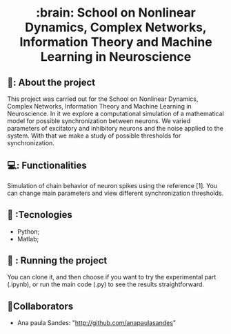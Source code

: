 <h1 align="center">:brain: School on Nonlinear Dynamics, Complex Networks, Information Theory and Machine Learning in Neuroscience</h1>

## 🥑: About the project
This project was carried out for the School on Nonlinear Dynamics, Complex Networks, Information Theory and Machine Learning in Neuroscience. In it we explore a computational simulation of a mathematical model for possible synchronization between neurons. We varied parameters of excitatory and inhibitory neurons and the noise applied to the system. With that we make a study of possible thresholds for synchronization.

## 💻: Functionalities
Simulation of chain behavior of neuron spikes using the reference [1].
You can change main parameters and view different synchronization thresholds.

## :wrench: :Tecnologies
* Python;
* Matlab;

## :rocket: : Running the project
You can clone it, and then choose if you want to try the experimental part (.ipynb), or run the main code (.py) to see the results straightforward.

## :handshake:Collaborators
* Ana paula Sandes: "http://github.com/anapaulasandes"
